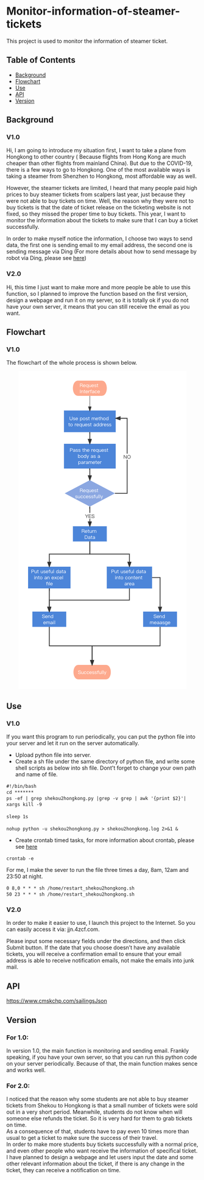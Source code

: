 # Monitor-information-of-steamer-tickets
This project is used to monitor the information of steamer ticket.

## Table of Contents

- [Background](#background)
- [Flowchart](#flowchart)
- [Use](#use)
- [API](#api)
- [Version](#version)




## Background
### V1.0
Hi, I am going to introduce my situation first, I want to take a plane from Hongkong to other country ( Because flights from Hong Kong are much cheaper than other flights from mainland China). But due to the COVID-19, there is a few ways to go to Hongkong. One of the most available ways is taking a steamer from Shenzhen to Hongkong, most affordable way as well.  

However, the steamer tickets are limited, I heard that many people paid high prices to buy steamer tickets from scalpers last year, just because they were not able to buy tickets on time. Well, the reason why they were not to buy tickets is that the date of ticket release on the ticketing website is not fixed, so they missed the proper time to buy tickets. This year, I want to monitor the information about the tickets to make sure that I can buy a ticket successfully.  

In order to make myself notice the information, I choose two ways to send data, the first one is sending email to my email address, the second one is sending message via Ding (For more details about how to send message by robot via Ding, please see [here](https://github.com/ningninga/flight_discount_info_push))

### V2.0
Hi, this time I just want to make more and more people be able to use this function, so I planned to improve the function based on the first version, design a webpage and run it on my server, so it is totally ok if you do not have your own server, it means that you can still receive the email as you want.

## Flowchart

### V1.0 
The flowchart of the whole process is shown below.
<div align=center><img src="https://github.com/ningninga/Monitor-information-of-steamer-tickets/blob/main/flowchart1.png" ><img/></div>

## Use
### V1.0
If you want this program to run periodically, you can put the python file into your server and let it run on the server automatically.
- Upload python file into server.
- Create a sh file under the same directory of python file, and write some shell scripts as below into sh file. Dont't forget to change your own path and name of file.
```
#!/bin/bash
cd *******
ps -ef | grep shekou2hongkong.py |grep -v grep | awk '{print $2}'| xargs kill -9

sleep 1s

nohup python -u shekou2hongkong.py > shekou2hongkong.log 2>&1 &
```
- Create crontab timed tasks, for more information about crontab, please see [here](https://www.computerhope.com/unix/ucrontab.htm)
```
crontab -e
```
For me, I make the sever to run the file three times a day, 8am, 12am and 23:50 at night.
```
0 8,0 * * * sh /home/restart_shekou2hongkong.sh
50 23 * * * sh /home/restart_shekou2hongkong.sh
```
### V2.0
In order to make it easier to use, I launch this project to the Internet. So you can easily access it via: jjn.4zcf.com.   

Please input some necessary fields under the directions, and then click Submit button. If the date that you choose doesn’t have any available tickets, you will receive a confirmation email to ensure that your email address is able to receive notification emails, not make the emails into junk mail.

## API
https://www.cmskchp.com/sailingsJson

## Version
### For 1.0:
In version 1.0, the main function is monitoring and sending email. Frankly speaking, if you have your own server, so that you can run this python code on your server periodically. Because of that, the main function makes sence and works well.
### For 2.0:
I noticed that the reason why some students are not able to buy steamer tickets from Shekou to Hongkong is that a small number of tickets were sold out in a very short period. Meanwhile, students do not know when will someone else refunds the ticket. So it is very hard for them to grab tickets on time.    
As a consequence of that, students have to pay even 10 times more than usual to get a ticket to make sure the success of their travel.  
In order to make more students buy tickets successfully with a normal price, and even other people who want receive the information of specifical ticket. I have planned to design a webpage and let users input the date and some other relevant information about the ticket, if there is any change in the ticket, they can receive a notification on time.






